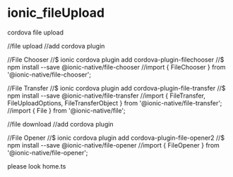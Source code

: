 # ionic_fileUpload
cordova file upload

//file upload
//add cordova plugin 

//File Chooser
//$ ionic cordova plugin add cordova-plugin-filechooser
//$ npm install --save @ionic-native/file-chooser
//import { FileChooser } from '@ionic-native/file-chooser';

//File Transfer
//$ ionic cordova plugin add cordova-plugin-file-transfer
//$ npm install --save @ionic-native/file-transfer
//import { FileTransfer, FileUploadOptions, FileTransferObject } from '@ionic-native/file-transfer';
//import { File } from '@ionic-native/file';



//file download
//add cordova plugin

//File Opener
//$ ionic cordova plugin add cordova-plugin-file-opener2
//$ npm install --save @ionic-native/file-opener
//import { FileOpener } from '@ionic-native/file-opener';



please look home.ts
